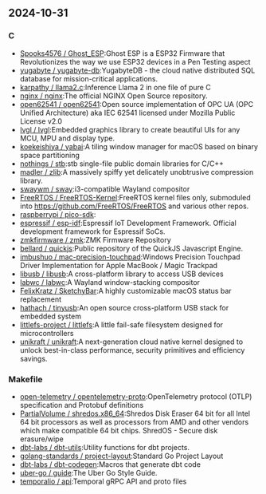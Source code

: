## 2024-10-31

### C

* [Spooks4576 / Ghost_ESP](https://github.com/Spooks4576/Ghost_ESP):Ghost ESP is a ESP32 Firmware that Revolutionizes the way we use ESP32 devices in a Pen Testing aspect
* [yugabyte / yugabyte-db](https://github.com/yugabyte/yugabyte-db):YugabyteDB - the cloud native distributed SQL database for mission-critical applications.
* [karpathy / llama2.c](https://github.com/karpathy/llama2.c):Inference Llama 2 in one file of pure C
* [nginx / nginx](https://github.com/nginx/nginx):The official NGINX Open Source repository.
* [open62541 / open62541](https://github.com/open62541/open62541):Open source implementation of OPC UA (OPC Unified Architecture) aka IEC 62541 licensed under Mozilla Public License v2.0
* [lvgl / lvgl](https://github.com/lvgl/lvgl):Embedded graphics library to create beautiful UIs for any MCU, MPU and display type.
* [koekeishiya / yabai](https://github.com/koekeishiya/yabai):A tiling window manager for macOS based on binary space partitioning
* [nothings / stb](https://github.com/nothings/stb):stb single-file public domain libraries for C/C++
* [madler / zlib](https://github.com/madler/zlib):A massively spiffy yet delicately unobtrusive compression library.
* [swaywm / sway](https://github.com/swaywm/sway):i3-compatible Wayland compositor
* [FreeRTOS / FreeRTOS-Kernel](https://github.com/FreeRTOS/FreeRTOS-Kernel):FreeRTOS kernel files only, submoduled into https://github.com/FreeRTOS/FreeRTOS and various other repos.
* [raspberrypi / pico-sdk](https://github.com/raspberrypi/pico-sdk):
* [espressif / esp-idf](https://github.com/espressif/esp-idf):Espressif IoT Development Framework. Official development framework for Espressif SoCs.
* [zmkfirmware / zmk](https://github.com/zmkfirmware/zmk):ZMK Firmware Repository
* [bellard / quickjs](https://github.com/bellard/quickjs):Public repository of the QuickJS Javascript Engine.
* [imbushuo / mac-precision-touchpad](https://github.com/imbushuo/mac-precision-touchpad):Windows Precision Touchpad Driver Implementation for Apple MacBook / Magic Trackpad
* [libusb / libusb](https://github.com/libusb/libusb):A cross-platform library to access USB devices
* [labwc / labwc](https://github.com/labwc/labwc):A Wayland window-stacking compositor
* [FelixKratz / SketchyBar](https://github.com/FelixKratz/SketchyBar):A highly customizable macOS status bar replacement
* [hathach / tinyusb](https://github.com/hathach/tinyusb):An open source cross-platform USB stack for embedded system
* [littlefs-project / littlefs](https://github.com/littlefs-project/littlefs):A little fail-safe filesystem designed for microcontrollers
* [unikraft / unikraft](https://github.com/unikraft/unikraft):A next-generation cloud native kernel designed to unlock best-in-class performance, security primitives and efficiency savings.

### Makefile

* [open-telemetry / opentelemetry-proto](https://github.com/open-telemetry/opentelemetry-proto):OpenTelemetry protocol (OTLP) specification and Protobuf definitions
* [PartialVolume / shredos.x86_64](https://github.com/PartialVolume/shredos.x86_64):Shredos Disk Eraser 64 bit for all Intel 64 bit processors as well as processors from AMD and other vendors which make compatible 64 bit chips. ShredOS - Secure disk erasure/wipe
* [dbt-labs / dbt-utils](https://github.com/dbt-labs/dbt-utils):Utility functions for dbt projects.
* [golang-standards / project-layout](https://github.com/golang-standards/project-layout):Standard Go Project Layout
* [dbt-labs / dbt-codegen](https://github.com/dbt-labs/dbt-codegen):Macros that generate dbt code
* [uber-go / guide](https://github.com/uber-go/guide):The Uber Go Style Guide.
* [temporalio / api](https://github.com/temporalio/api):Temporal gRPC API and proto files
